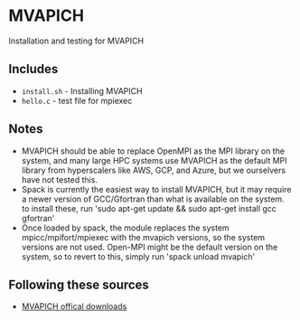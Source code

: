# MVAPICH

Installation and testing for MVAPICH

## Includes

- `install.sh` - Installing MVAPICH
- `hello.c` - test file for mpiexec

## Notes

- MVAPICH should be able to replace OpenMPI as the MPI library on the system, and many large HPC systems use MVAPICH as the default MPI library from hyperscalers like AWS, GCP, and Azure, but we ourselvers have not tested this.
- Spack is currently the easiest way to install MVAPICH, but it may require a newer version of GCC/Gfortran than what is available on the system. to install these, run 'sudo apt-get update && sudo apt-get install gcc gfortran'
- Once loaded by spack, the module replaces the system mpicc/mpifort/mpiexec with the mvapich versions, so the system versions are not used. Open-MPI might be the default version on the system, so to revert to this, simply run 'spack unload mvapich'

## Following these sources

- [MVAPICH offical downloads](https://mvapich.cse.ohio-state.edu/downloads/)
